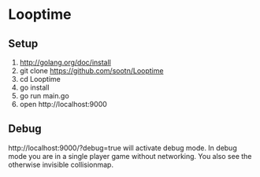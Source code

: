 Looptime
========

Setup
-----

1. http://golang.org/doc/install
2. git clone https://github.com/sootn/Looptime
3. cd Looptime
4. go install
5. go run main.go
6. open http://localhost:9000


Debug
-----

http://localhost:9000/?debug=true will activate debug mode.
In debug mode you are in a single player game without networking. You also see the otherwise invisible collisionmap.
